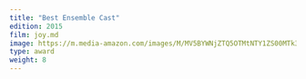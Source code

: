 ```yaml
---
title: "Best Ensemble Cast"
edition: 2015
film: joy.md
image: https://m.media-amazon.com/images/M/MV5BYWNjZTQ5OTMtNTY1ZS00MTk3LTgwMzQtNTljOWJhZTczZjU4XkEyXkFqcGdeQXVyMTI3MDk3MzQ@._V1_FMjpg_UX1024_.jpg
type: award
weight: 8
---
```

